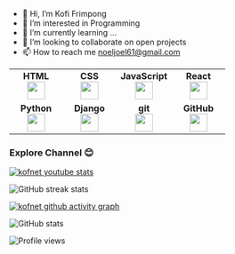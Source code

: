 - 👋 Hi, I’m Kofi Frimpong
- 👀 I’m interested in Programming
- 🌱 I’m currently learning ...
- 💞️ I’m looking to collaborate on open projects
- 📫 How to reach me <a href='mailto:noeljoel61@gmail.com'>noeljoel61@gmail.com </a>

<!---
kofnet002/kofnet002 is a ✨ special ✨ repository because its `README.md` (this file) appears on your GitHub profile.
You can click the Preview link to take a look at your changes.
--->



<table width="420px">
    <tbody>
        <tr valign="top">
            <td width="80px" align="center">
            <span><strong>HTML</strong></span><br>
            <img height="32" src="https://cdn.jsdelivr.net/gh/devicons/devicon/icons/html5/html5-original.svg">
            </td>
            <td width="80px" align="center">
            <span><strong>CSS</strong></span><br>
            <img height="32px" src="https://cdn.jsdelivr.net/gh/devicons/devicon/icons/css3/css3-original.svg">
            </td>
           <td width="80px" align="center">
            <span><strong>JavaScript</strong></span><br>
            <img height="32px" src="https://cdn.jsdelivr.net/gh/devicons/devicon/icons/javascript/javascript-original.svg">
            </td>
           <td width="80px" align="center">
            <span><strong>React</strong></span><br>
            <img height="32px" src="https://cdn.jsdelivr.net/gh/devicons/devicon/icons/react/react-original.svg">
            </td>
        </tr>
        <tr valign="top">
          <td width="80px" align="center">
            <span><strong>Python</strong></span><br>
            <img height="32" src="https://cdn.iconscout.com/icon/free/png-128/python-2-226051.png">
            </td>
            <td width="80px" align="center">
            <span><strong>Django</strong></span><br>
            <img height="32" src="https://cdn.iconscout.com/icon/free/png-128/django-1-282754.png">
            </td>
            <td width="80px" align="center">
            <span><strong>git</strong></span><br>
            <img height="32px" src="https://cdn.jsdelivr.net/gh/devicons/devicon/icons/git/git-plain.svg">
            </td>
            <td width="80px" align="center">
            <span><strong>GitHub</strong></span><br>
            <img height="32px" src="https://cdn.jsdelivr.net/gh/devicons/devicon/icons/github/github-original.svg">
        </tr>
    </tbody>
</table>

### Explore Channel 😊

[![kofnet youtube stats](https://youtube-stats-card.vercel.app/api?channelid=UCwLZQg-Q1TDbq7u6Mm1HIpg&theme=dark)](https://www.youtube.com/channel/UCwLZQg-Q1TDbq7u6Mm1HIpg)

![GitHub streak stats](https://github-readme-streak-stats.herokuapp.com/?user=kofnet002&theme=dark)  

[![kofnet github activity graph](https://activity-graph.herokuapp.com/graph?username=codewithdarkwa&theme=react-dark)](https://github.com/codewithdarkwa/github-readme-activity-graph)

![GitHub stats](https://github-readme-stats.vercel.app/api?username=kofnet002&show_icons=true&theme=dark)  

![Profile views](https://gpvc.arturio.dev/kofnet002)


